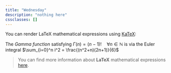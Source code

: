 ```yaml
---
title: "Wednesday"
description: "nothing here"
cssclasses: []
---
```


You can render LaTeX mathematical expressions using [KaTeX](https://khan.github.io/KaTeX/):

The *Gamma function* satisfying $\Gamma(n) = (n-1)!\quad\forall n\in\mathbb N$ is via the Euler integral
$\sum_{i=0}^n i^2 = \frac{(n^2+n)(2n+1)}{6}$

> You can find more information about **LaTeX** mathematical expressions [here](http://meta.math.stackexchange.com/questions/5020/mathjax-basic-tutorial-and-quick-reference).

